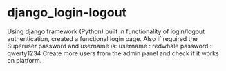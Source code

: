 # django_login-logout
Using django framework (Python) built in functionality of login/logout authentication, created a functional login page.
Also if required the Superuser password and username is:
username : redwhale
password : qwerty1234
Create more users from the admin panel and check if it works on platform.
